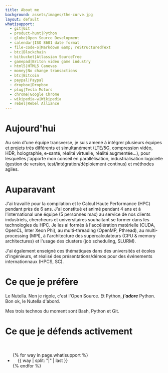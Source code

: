 ```yaml
---
title: About me
background: assets/images/the-curve.jpg
layout: default
whatisupport:
  - git|Git
  - product-hunt|Python
  - globe|Open Source Development
  - calendar|ISO 8601 date format
  - file-code-o|Markdown &amp; reStructuredText
  - btc|Blockchain
  - bitbucket|Atlassian SourceTree
  - gamepad|Briton video game industry
  - html5|HTML5 Canevas
  - money|No change transactions
  - btc|Bitcoin
  - paypal|Paypal
  - dropbox|Dropbox
  - plug|Tesla Motors
  - chrome|Google Chrome
  - wikipedia-w|Wikipedia
  - rebel|Rebel Alliance
---
```


# Aujourd'hui

Au sein d'une équipe transverse, je suis amené à intégrer plusieurs équipes et projets très différents et simultanément (LTE/5G, compression vidéo, HDR, holographie, e-santé, réalité virtuelle, réalité augmentée...), pour lesquelles j'apporte mon conseil en parallélisation, industrialisation logicielle (gestion de version, test/intégration/déploiement continus) et méthodes agiles.


# Auparavant

J'ai travaillé pour la compilation et le Calcul Haute Performance (HPC) pendant près de 6 ans.
J'ai constitué et animé pendant 4 ans et à l'international une équipe (5 personnes max) au service de nos clients industriels, chercheurs et universitaires souhaitant se former dans les technologies du HPC. Je les ai formés à l'accélération matérielle (CUDA, OpenCL, Inter Xeon Phi), au multi-threading (OpenMP, Pthread), au multi-processing (MPI), à l'architecture des supercalculateurs (CPU & memory architectures) et l'usage des clusters (job scheduling, SLURM).

J'ai également enseigné ces thématiques dans des universités et écoles d'ingénieurs, et réalisé des présentations/démos pour des événements internationnaux (HPCS, SC).


# Ce que je préfère

Le Nutella. Non je rigole, c'est l'Open Source. Et Python, ***j'adore*** Python. Bon ok, le Nutella d'abord.

Mes trois technos du moment sont Bash, Python et Git.


# Ce que je défends activement

<div class="col-lg-8 col-lg-offset-2 col-md-10 col-md-offset-1">
  <br>
  <ul>
    {% for way in page.whatisupport %}
    <li class="list-unstyled">
      <span class="fa-stack fa-lg">
        <i class="fa fa-circle fa-stack-2x"></i>
        <i class="fa fa-{{ way | split: "|" | first }} fa-stack-1x fa-inverse"></i>
      </span>
      &nbsp;&nbsp;&nbsp;&nbsp;{{ way | split: "|" | last }}
    </li>
    {% endfor %}
  </ul>
</div>
